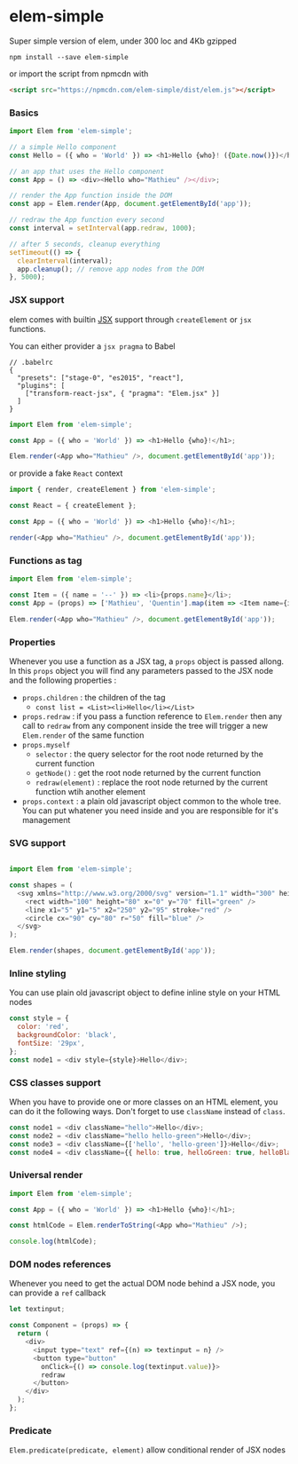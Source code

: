 # elem-simple

Super simple version of elem, under 300 loc and 4Kb gzipped

```
npm install --save elem-simple
```

or import the script from npmcdn with

```html
<script src="https://npmcdn.com/elem-simple/dist/elem.js"></script>
```

### Basics

```javascript
import Elem from 'elem-simple';

// a simple Hello component
const Hello = ({ who = 'World' }) => <h1>Hello {who}! ({Date.now()})</h1>;

// an app that uses the Hello component
const App = () => <div><Hello who="Mathieu" /></div>;

// render the App function inside the DOM
const app = Elem.render(App, document.getElementById('app'));

// redraw the App function every second
const interval = setInterval(app.redraw, 1000);

// after 5 seconds, cleanup everything
setTimeout(() => {
  clearInterval(interval);
  app.cleanup(); // remove app nodes from the DOM
}, 5000);
```

### JSX support

elem comes with builtin [JSX](https://jsx.github.io/) support through `createElement` or `jsx` functions.

You can either provider a `jsx pragma` to Babel

```
// .babelrc
{
  "presets": ["stage-0", "es2015", "react"],
  "plugins": [
    ["transform-react-jsx", { "pragma": "Elem.jsx" }]
  ]
}
```

```javascript
import Elem from 'elem-simple';

const App = ({ who = 'World' }) => <h1>Hello {who}!</h1>;

Elem.render(<App who="Mathieu" />, document.getElementById('app'));
```

or provide a fake `React` context

```javascript
import { render, createElement } from 'elem-simple';

const React = { createElement };

const App = ({ who = 'World' }) => <h1>Hello {who}!</h1>;

render(<App who="Mathieu" />, document.getElementById('app'));
```

### Functions as tag

```javascript
import Elem from 'elem-simple';

const Item = ({ name = '--' }) => <li>{props.name}</li>;
const App = (props) => ['Mathieu', 'Quentin'].map(item => <Item name={item} />);

Elem.render(<App who="Mathieu" />, document.getElementById('app'));
```

### Properties

Whenever you use a function as a JSX tag, a `props` object is passed allong. In this `props` object you will find any parameters passed to the JSX node and the following properties :

* `props.children` : the children of the tag
  * `const list = <List><li>Hello</li></List>`
* `props.redraw` : if you pass a function reference to `Elem.render` then any call to `redraw` from any component inside the tree will trigger a new `Elem.render` of the same function
* `props.myself`
  * `selector` : the query selector for the root node returned by the current function
  * `getNode()` : get the root node returned by the current function
  * `redraw(element)` : replace the root node returned by the current function wtih another element
* `props.context` : a plain old javascript object common to the whole tree. You can put whatener you need inside and you are responsible for it's management

### SVG support

```javascript

import Elem from 'elem-simple';

const shapes = (
  <svg xmlns="http://www.w3.org/2000/svg" version="1.1" width="300" height="200">
    <rect width="100" height="80" x="0" y="70" fill="green" />
    <line x1="5" y1="5" x2="250" y2="95" stroke="red" />
    <circle cx="90" cy="80" r="50" fill="blue" />
  </svg>
);

Elem.render(shapes, document.getElementById('app'));
```

### Inline styling

You can use plain old javascript object to define inline style on your HTML nodes

```javascript
const style = {
  color: 'red',
  backgroundColor: 'black',
  fontSize: '29px',
};
const node1 = <div style={style}>Hello</div>;
```

### CSS classes support

When you have to provide one or more classes on an HTML element, you can do it the following ways. Don't forget to use `className` instead of `class`.

```javascript
const node1 = <div className="hello">Hello</div>;
const node2 = <div className="hello hello-green">Hello</div>;
const node3 = <div className={['hello', 'hello-green']}>Hello</div>;
const node4 = <div className={{ hello: true, helloGreen: true, helloBlack: false }}>Hello</div>;
```

### Universal render

```javascript
import Elem from 'elem-simple';

const App = ({ who = 'World' }) => <h1>Hello {who}!</h1>;

const htmlCode = Elem.renderToString(<App who="Mathieu" />);

console.log(htmlCode);
```

### DOM nodes references

Whenever you need to get the actual DOM node behind a JSX node, you can provide a `ref` callback

```javascript
let textinput;

const Component = (props) => {
  return (
    <div>
      <input type="text" ref={(n) => textinput = n} />
      <button type="button"
        onClick={() => console.log(textinput.value)}>
        redraw
      </button>
    </div>
  );
};
```

### Predicate

`Elem.predicate(predicate, element)` allow conditional render of JSX nodes
